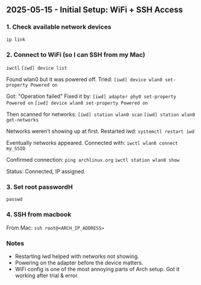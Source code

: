 ## 2025-05-15 - Initial Setup: WiFi + SSH Access
### 1. Check available network devices
`ip link`

### 2. Connect to WiFi (so I can SSH from my Mac)
`iwctl`
`[iwd] device list`

Found wlan0 but it was powered off.
Tried:
`[iwd] device wlan0 set-property Powered on`

Got: "Operation failed"
Fixed it by:
`[iwd] adapter phy0 set-property Powered on`
`[iwd] device wlan0 set-property Powered on`

Then scanned for networks:
`[iwd] station wlan0 scan`
`[iwd] station wlan0 get-networks`

Networks weren’t showing up at first. Restarted iwd:
`systemctl restart iwd`

Eventually networks appeared. Connected with:
`iwctl wlan0 connect my_SSID`

Confirmed connection:
`ping archlinux.org`
`iwctl station wlan0 show`

Status: Connected, IP assigned.

### 3. Set root passwordH
`passwd`

### 4. SSH from macbook
From Mac:
`ssh root@<ARCH_IP_ADDRESS>`


### Notes
- Restarting iwd helped with networks not showing.
- Powering on the adapter before the device matters.
- WiFi config is one of the most annoying parts of Arch setup. Got it working after trial & error.
